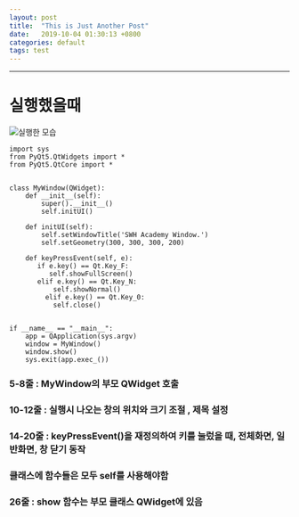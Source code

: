 ```yaml
---
layout: post
title:  "This is Just Another Post"
date:   2019-10-04 01:30:13 +0800
categories: default
tags: test
---
```


---
# 실행했을때
![실행한 모습](https://minseop0814.github.io/assets/res/post/캡처.PNG)
```
import sys
from PyQt5.QtWidgets import *
from PyQt5.QtCore import *


class MyWindow(QWidget):
    def __init__(self):
        super().__init__()
        self.initUI()

    def initUI(self):
        self.setWindowTitle('SWH Academy Window.')
        self.setGeometry(300, 300, 300, 200)

    def keyPressEvent(self, e):     
       if e.key() == Qt.Key_F:  
          self.showFullScreen()
       elif e.key() == Qt.Key_N:
           self.showNormal()
		 elif e.key() == Qt.Key_0:
           self.close()


if __name__ == "__main__":
    app = QApplication(sys.argv)
    window = MyWindow()
    window.show()
    sys.exit(app.exec_())
```
### 5-8줄 :  MyWindow의 부모 QWidget 호출
### 10-12줄 : 실행시 나오는 창의 위치와 크기 조절 , 제목 설정
### 14-20줄 : keyPressEvent()을 재정의하여 키를 눌렀을 때, 전체화면, 일반화면, 창 닫기 동작
### 클래스에 함수들은 모두 self를 사용해야함
### 26줄 : show 함수는 부모 클래스 QWidget에 있음